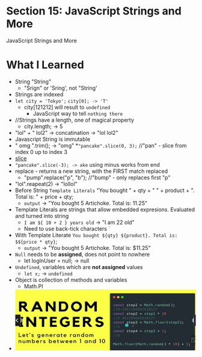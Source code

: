 # Section 15: JavaScript Strings and More

JavaScript Strings and More

# What I Learned

* String "String"
	* "Srign" or 'Sring', not "String'
* Strings are indexed
* `let city = 'Tokyo';` `city[0]; -> 'T'`
	* city[121212] will result to `undefined`
		* JavaScript way to tell `nothing there`
* //Strings have a length, one of magical property
	* city.length; -> 5
* "lol" + " lol2" -> concatination -> "lol lol2"
* Javascript String is immutable
* "    omg  ".trim();  -> "omg"
*`"pancake".slice(0, 3);` //"pan" - slice from index 0 up to index 3
* [slice](https://developer.mozilla.org/en-US/docs/Web/JavaScript/Reference/Global_Objects/String/slice)
* `"pancake".slice(-3); -> ake` using minus works from end
* replace - returns a new string, with the FIRST match replaced
	* "pump".replace("p", "b"); //"bump" - only replaces first "p"
* "lol".reapeat(2) -> "lollol"
* Before String `Template Literals` "You bought " + qty + " " + product + ". Total is: " + price + qty;
	* `output` -> "You bought 5 Artichoke. Total is: 11.25"
* Template Literals are strings that allow embedded expresions. Evaluated and turned into string
	* `I am ${ 10 + 2 } years old` -> "I am 22 old"
	* Need to use back-tick characters `
* With Template Literate `You bought ${qty} ${product}. Total is: $${price * qty}`;
	* `output` -> "You bought 5 Artichoke. Total is: $11.25"
* `Null` needs to be **assigned**, does not point to nowhere
	* let logInUser = null; -> null
* `Undefined`, variables which are **not assigned** values
	* `let x;` -> `undefined`
* Object is collection of methods and variables
	* Math.PI
* <img src="randomInteger.png" alt="alt text" width="800"/>
